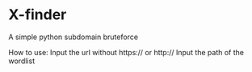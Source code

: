 # X-finder
A simple python subdomain bruteforce

How to use:
Input the url without https:// or http://				Input the path of the wordlist

